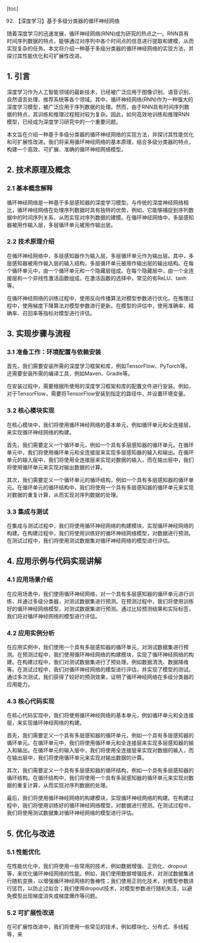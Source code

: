 
[toc]                    
                
                
92. 【深度学习】基于多级分类器的循环神经网络

随着深度学习的迅速发展，循环神经网络(RNN)成为研究的热点之一。RNN具有时间序列数据的特点，能够通过对序列中各个时间点的信息进行提取和建模，从而实现复杂的任务。本文将介绍一种基于多级分类器的循环神经网络的实现方法，并探讨其性能优化和可扩展性改进。

## 1. 引言

深度学习作为人工智能领域的最新技术，已经被广泛应用于图像识别、语音识别、自然语言处理、推荐系统等各个领域。其中，循环神经网络(RNN)作为一种强大的深度学习模型，被广泛应用于序列数据的处理。然而，由于RNN具有时间序列数据的特点，其训练和推理过程相对较为复杂。因此，如何高效地训练和推理RNN模型，已经成为深度学习研究中的一个重要问题。

本文旨在介绍一种基于多级分类器的循环神经网络的实现方法，并探讨其性能优化和可扩展性改进。我们将采用循环神经网络的基本原理，结合多级分类器的特点，构建一个高效、可扩展、准确的循环神经网络模型。

## 2. 技术原理及概念

### 2.1 基本概念解释

循环神经网络是一种基于多层感知器的深度学习模型。与传统的深度神经网络相比，循环神经网络在处理序列数据时具有独特的优势，例如，它能够捕捉到序列数据中的时间序列关系，从而实现对序列数据的建模。在循环神经网络中，多层感知器被用作输入层，多层循环单元被用作输出层。

### 2.2 技术原理介绍

在循环神经网络中，多层感知器作为输入层，多层循环单元作为输出层。其中，多层感知器被用作输入层的输入结构，多层循环单元被用作输出层的输出结构。在每个循环单元中，由一个循环单元和一个隐藏层组成。在每个隐藏层中，由一个全连接层和一个非线性激活函数组成。在激活函数的选择中，常见的有ReLU、tanh等。

在循环神经网络的训练过程中，使用反向传播算法对模型参数进行优化。在推理过程中，使用梯度下降算法对模型参数进行更新。在模型的评估中，使用准确率、精确率、召回率等指标对模型进行评估。

## 3. 实现步骤与流程

### 3.1 准备工作：环境配置与依赖安装

首先，我们需要安装所需的深度学习框架和库，例如TensorFlow、PyTorch等。还需要安装所需的编译工具，例如Maven、Gradle等。

在安装过程中，需要根据所使用的深度学习框架和库的配置文件进行安装。例如，对于TensorFlow，需要将TensorFlow安装到指定的路径中，并设置环境变量。

### 3.2 核心模块实现

在核心模块中，我们将使用循环神经网络的基本单元，例如循环单元和全连接层，来实现循环神经网络的构建。

首先，我们需要定义一个循环单元，例如一个具有多层感知器的循环单元。在循环单元中，我们将使用循环单元和全连接层来实现多层感知器的输入和输出。在循环单元的输入层中，我们将使用全连接层来实现对数据的输入，而在输出层中，我们将使用循环单元来实现对输出数据的计算。

其次，我们需要定义一个循环单元的循环结构，例如一个具有多层感知器的循环单元。在循环单元的循环结构中，我们将使用一个具有多层感知器的循环单元来实现对数据的重复计算，从而实现对序列数据的处理。

### 3.3 集成与测试

在集成与测试过程中，我们将使用循环神经网络的构建模块，实现循环神经网络的构建。在构建过程中，我们将使用训练好的循环神经网络模型，对数据进行预测。在测试过程中，我们将使用测试数据集对循环神经网络的模型进行评估。

## 4. 应用示例与代码实现讲解

### 4.1 应用场景介绍

在应用场景中，我们使用循环神经网络，对一个具有多层感知器的循环单元进行训练，并通过多级分类器，对测试数据集进行预测。在预测过程中，我们将使用训练好的循环神经网络模型，对测试数据集进行预测。通过比较预测结果和实际标签，我们将对循环神经网络的模型进行评估。

### 4.2 应用实例分析

在应用实例中，我们使用一个具有多层感知器的循环单元，对测试数据集进行预测。在预测过程中，我们使用循环神经网络的构建模块，实现了循环神经网络的构建。在构建过程中，我们对测试数据集进行了预处理，例如数据清洗、数据降维等。在测试过程中，我们对循环神经网络的模型进行评估，并实现了模型的测试。通过多次测试，我们获得了较好的预测效果，证明了循环神经网络在多级分类器的应用能力。

### 4.3 核心代码实现

在核心代码实现中，我们将使用循环神经网络的基本单元，例如循环单元和全连接层，来实现循环神经网络的构建。

首先，我们需要定义一个具有多层感知器的循环单元，例如一个具有多层感知器的循环单元。在循环单元中，我们将使用循环单元和全连接层来实现多层感知器的输入和输出。在循环单元的输入层中，我们将使用全连接层来实现对数据的输入，而在输出层中，我们将使用循环单元来实现对输出数据的计算。

其次，我们需要定义一个具有多层感知器的循环结构，例如一个具有多层感知器的循环结构。在循环结构中，我们将使用一个具有多层感知器的循环单元来实现对数据的重复计算，从而实现对序列数据的处理。

最后，我们将使用循环神经网络的构建模块，实现循环神经网络的构建。在构建过程中，我们将使用训练好的循环神经网络模型，对数据进行预测。在测试过程中，我们将使用测试数据集对循环神经网络的模型进行评估。

## 5. 优化与改进

### 5.1 性能优化

在性能优化中，我们将使用一些常用的技术，例如数据增强、正则化、dropout等，来优化循环神经网络的性能。例如，我们使用数据增强技术，对测试数据集进行随机变换，以增强循环神经网络的鲁棒性；我们使用正则化技术，对模型参数进行惩罚，以防止过拟合；我们使用dropout技术，对模型参数进行随机失活，以避免模型出现梯度消失或梯度爆炸等问题。

### 5.2 可扩展性改进

在可扩展性改进中，我们将使用一些常见的技术，例如模块化、分布式、多线程等，来

